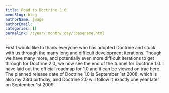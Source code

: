 ```yaml
---
title: Road to Doctrine 1.0
menuSlug: blog
authorName: jwage 
authorEmail: 
categories: []
permalink: /:year/:month/:day/:basename.html
---
```

First I would like to thank everyone who has adopted Doctrine and stuck
with us through the many long and difficult development iterations.
Though we have many more, and potentially even more difficult iterations
to get through for Doctrine 2.0, we now see the end of the tunnel for
Doctrine 1.0. I have laid out the official roadmap for 1.0 and it can be
viewed on trac here. The planned release date of Doctrine 1.0 is
September 1st 2008, which is also my 23rd birthday, and Doctrine 2.0
will follow it exactly one year later on September 1st 2009.
